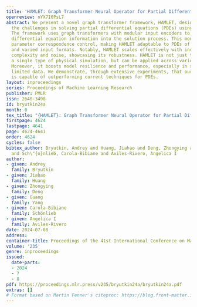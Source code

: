 ```yaml
---
title: 'HAMLET: Graph Transformer Neural Operator for Partial Differential Equations'
openreview: nYX7I6PsL7
abstract: We present a novel graph transformer framework, HAMLET, designed to address
  the challenges in solving partial differential equations (PDEs) using neural networks.
  The framework uses graph transformers with modular input encoders to directly incorporate
  differential equation information into the solution process. This modularity enhances
  parameter correspondence control, making HAMLET adaptable to PDEs of arbitrary geometries
  and varied input formats. Notably, HAMLET scales effectively with increasing data
  complexity and noise, showcasing its robustness. HAMLET is not just tailored to
  a single type of physical simulation, but can be applied across various domains.
  Moreover, it boosts model resilience and performance, especially in scenarios with
  limited data. We demonstrate, through extensive experiments, that our framework
  is capable of outperforming current techniques for PDEs.
layout: inproceedings
series: Proceedings of Machine Learning Research
publisher: PMLR
issn: 2640-3498
id: bryutkin24a
month: 0
tex_title: "{HAMLET}: Graph Transformer Neural Operator for Partial Differential Equations"
firstpage: 4624
lastpage: 4641
page: 4624-4641
order: 4624
cycles: false
bibtex_author: Bryutkin, Andrey and Huang, Jiahao and Deng, Zhongying and Yang, Guang
  and Sch\"{o}nlieb, Carola-Bibiane and Aviles-Rivero, Angelica I
author:
- given: Andrey
  family: Bryutkin
- given: Jiahao
  family: Huang
- given: Zhongying
  family: Deng
- given: Guang
  family: Yang
- given: Carola-Bibiane
  family: Schönlieb
- given: Angelica I
  family: Aviles-Rivero
date: 2024-07-08
address:
container-title: Proceedings of the 41st International Conference on Machine Learning
volume: '235'
genre: inproceedings
issued:
  date-parts:
  - 2024
  - 7
  - 8
pdf: https://proceedings.mlr.press/v235/bryutkin24a/bryutkin24a.pdf
extras: []
# Format based on Martin Fenner's citeproc: https://blog.front-matter.io/posts/citeproc-yaml-for-bibliographies/
---
```

